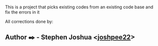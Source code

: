 This is a project that picks existing codes from an existing code base and fix the errors in it

All corrections done by:             
## Author :black_nib:                                                     - **Stephen Joshua** <[joshpee22](https://github.com/joshpee22)>
